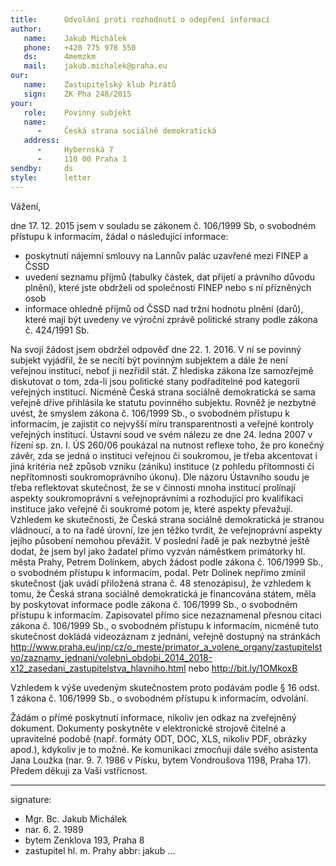 ```yaml
---
title:      Odvolání proti rozhodnutí o odepření informací
author:
   name:    Jakub Michálek
   phone:   +420 775 978 550
   ds:      4memzkm
   mail:    jakub.michalek@praha.eu
our:
   name:    Zastupitelský klub Pirátů
   sign:    ZK Pha 248/2015
your:
   role:    Povinný subjekt
   name:    
      -     Česká strana sociálně demokratická
   address:
      -     Hybernská 7
      -     110 00 Praha 1
sendby:     ds
style:      letter
---
```



Vážení,

dne 17. 12. 2015 jsem v souladu se zákonem č. 106/1999 Sb, o svobodném přístupu k informacím, žádal o následující informace:

* poskytnutí nájemní smlouvy na Lannův palác uzavřené mezi FINEP a ČSSD
* uvedení seznamu příjmů (tabulky částek, dat přijetí a právního důvodu plnění), které jste obdrželi od společnosti FINEP nebo s ní přízněných osob
* informace ohledně příjmů od ČSSD nad tržní hodnotu plnění (darů), které mají být uvedeny ve výroční zprávě politické strany podle zákona č. 424/1991 Sb.

Na svojí žádost jsem obdržel odpověď dne 22. 1. 2016. V ní se povinný subjekt vyjádřil, že se necítí být povinným subjektem a dále že není veřejnou institucí, neboť ji nezřídil stát. Z hlediska zákona lze samozřejmě diskutovat o tom, zda-li jsou politické stany podřaditelné pod kategorii veřejných institucí. Nicméně Česká strana sociálně demokratická se sama veřejně dříve přihlásila ke statutu povinného subjektu. Rovněž je nezbytné uvést, že smyslem zákona č. 106/1999 Sb., o svobodném přístupu k informacím, je zajistit co nejvyšší míru transparentnosti a veřejné kontroly veřejných institucí. Ústavní soud ve svém nálezu ze dne 24. ledna 2007 v řízení sp. zn. I. ÚS 260/06 poukázal na nutnost reflexe toho, že pro konečný závěr, zda se jedná o instituci veřejnou či soukromou, je třeba akcentovat i jiná kritéria než způsob vzniku (zániku) instituce (z pohledu přítomnosti či nepřítomnosti soukromoprávního úkonu). Dle názoru Ústavního soudu je třeba reflektovat skutečnost, že se v činnosti mnoha institucí prolínají aspekty soukromoprávní s veřejnoprávními a rozhodující pro kvalifikaci instituce jako veřejné či soukromé potom je, které aspekty převažují. Vzhledem ke skutečnosti, že Česká strana sociálně demokratická je stranou vládnoucí, a to na řadě úrovní, lze jen těžko tvrdit, že veřejnoprávní aspekty jejího působení nemohou převážit. V poslední řadě je pak nezbytné ještě dodat, že jsem byl jako žadatel přímo vyzván náměstkem primátorky hl. města Prahy, Petrem Dolínkem, abych žádost podle zákona č. 106/1999 Sb., o svobodném přístupu k informacím, podal. Petr Dolínek nepřímo zmínil skutečnost (jak uvádí přiložená strana č. 48 stenozápisu), že vzhledem k tomu, že Česká strana sociálně demokratická je financována státem, měla by poskytovat informace podle zákona č. 106/1999 Sb., o svobodném přístupu k informacím. Zapisovatel přímo sice nezaznamenal přesnou citaci zákona č. 106/1999 Sb., o svobodném přístupu k informacím, nicméně tuto skutečnost dokládá videozáznam z jednání, veřejně dostupný na stránkách http://www.praha.eu/jnp/cz/o_meste/primator_a_volene_organy/zastupitelstvo/zaznamy_jednani/volebni_obdobi_2014_2018-x12_zasedani_zastupitelstva_hlavniho.html nebo http://bit.ly/1OMkoxB

Vzhledem k výše uvedeným skutečnostem proto podávám podle § 16 odst. 1 zákona č. 106/1999 Sb., o svobodném přístupu k informacím, odvolání.

Žádám o přímé poskytnutí informace, nikoliv jen odkaz na zveřejněný dokument. Dokumenty poskytněte v elektronické strojově čitelné a upravitelné podobě (např. formáty ODT, DOC, XLS, nikoliv PDF, obrázky apod.), kdykoliv je to možné. Ke komunikaci zmocňuji dále svého asistenta Jana Loužka (nar. 9. 7. 1986 v Písku, bytem Vondroušova 1198, Praha 17). Předem děkuji za Vaši vstřícnost. 

---
signature:
  - Mgr. Bc. Jakub Michálek
  - nar. 6. 2. 1989
  - bytem Zenklova 193, Praha 8
  - zastupitel hl. m. Prahy
abbr:       jakub
...
